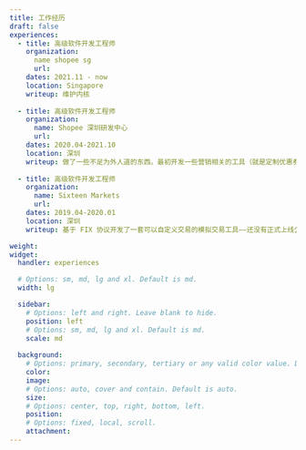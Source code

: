 ```yaml
---
title: 工作经历
draft: false
experiences:
  - title: 高级软件开发工程师
    organization:
	  name shopee sg
	  url:
    dates: 2021.11 - now
	location: Singapore
	writeup: 维护内核
	
  - title: 高级软件开发工程师
    organization: 
      name: Shopee 深圳研发中心
      url:
    dates: 2020.04-2021.10
    location: 深圳
    writeup: 做了一些不足为外人道的东西。最初开发一些营销相关的工具（就是定制优惠券、优惠核销等功能），然后转去做支付。
    
  - title: 高级软件开发工程师
    organization: 
      name: Sixteen Markets
      url:
    dates: 2019.04-2020.01
    location: 深圳
    writeup: 基于 FIX 协议开发了一套可以自定义交易的模拟交易工具——还没有正式上线公司就倒闭了。人生真是无常。

weight:
widget:
  handler: experiences

  # Options: sm, md, lg and xl. Default is md.
  width: lg

  sidebar:
    # Options: left and right. Leave blank to hide.
    position: left
    # Options: sm, md, lg and xl. Default is md.
    scale: md
  
  background:
    # Options: primary, secondary, tertiary or any valid color value. Default is primary.
    color:
    image:
    # Options: auto, cover and contain. Default is auto.
    size:
    # Options: center, top, right, bottom, left.
    position:
    # Options: fixed, local, scroll.
    attachment: 
---
```

